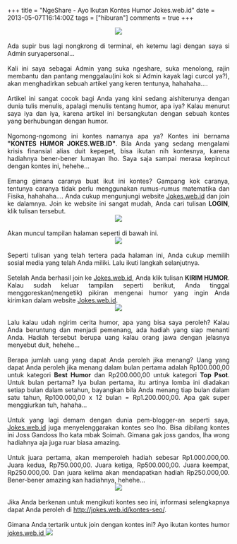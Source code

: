 +++
title = "NgeShare - Ayo Ikutan Kontes Humor Jokes.web.id"
date = 2013-05-07T16:14:00Z
tags = ["hiburan"]
comments = true
+++

<center><img border="0" src="https://1.bp.blogspot.com/-uiiZ4YFWl2M/UYjC-wOCzLI/AAAAAAAACGo/ziGptfoA750/s1600/kontes-seo-humor-jokes.gif" /></center><br />
<div style="text-align: justify;">Ada supir bus lagi nongkrong di terminal, eh ketemu lagi dengan saya si Admin suryapersonal...<br /><br />
Kali ini saya sebagai Admin yang suka ngeshare, suka menolong, rajin membantu dan pantang menggalau(ini kok si Admin kayak lagi curcol ya?), akan menghadirkan sebuah artikel yang keren tentunya, hahahaha....<br /><br />
Artikel ini sangat cocok bagi Anda yang kini sedang aishiterunya dengan dunia tulis menulis, apalagi menulis tentang humor, apa iya? Kalau menurut saya iya dan iya, karena artikel ini bersangkutan dengan sebuah kontes yang berhubungan dengan humor.<br /><br />
Ngomong-ngomong ini kontes namanya apa ya? Kontes ini bernama <b>"KONTES HUMOR JOKES.WEB.ID"</b>. Bila Anda yang sedang mengalami krisis finansial alias duit kepepet, bisa ikutan nih kontesnya, karena hadiahnya bener-bener lumayan lho. Saya saja sampai merasa kepincut dengan kontes ini, hehehe...<br /><br />
Emang gimana caranya buat ikut ini kontes? Gampang kok caranya, tentunya caranya tidak perlu menggunakan rumus-rumus matematika dan Fisika, hahahaha.... Anda cukup mengunjungi website <a href="http://jokes.web.id/">Jokes.web.id</a> dan join ke dalamnya. Join ke website ini sangat mudah, Anda cari tulisan <b>LOGIN</b>, klik tulisan tersebut.<br />
<center><img border="0" src="https://4.bp.blogspot.com/-PDIAzWb2BJw/UYi_QBnZdjI/AAAAAAAACGM/RxrNVB73IKk/s1600/jokes-login.png" /></center><br />
Akan muncul tampilan halaman seperti di bawah ini.<br />
<center><img border="0" src="https://3.bp.blogspot.com/-C4Es4MN3A7Q/UYi_ikNjK9I/AAAAAAAACGU/m0z43B4SSZ4/s1600/login.png" /></center><br />
Seperti tulisan yang telah tertera pada halaman ini, Anda cukup memilih sosial media yang telah Anda miliki. Lalu ikuti langkah selanjutnya.<br /><br />
Setelah Anda berhasil join ke <a href="http://jokes.web.id/">Jokes.web.id</a>, Anda klik tulisan <b>KIRIM HUMOR</b>. Kalau sudah keluar tampilan seperti berikut, Anda tinggal menggoreskan(mengetik) pikiran mengenai humor yang ingin Anda kirimkan dalam website <a href="http://jokes.web.id/">Jokes.web.id</a>.<br />
<center><img border="0" src="https://3.bp.blogspot.com/-qDRffD8gmjo/UYi_7nf0J5I/AAAAAAAACGc/Kg70PHETg-w/s1600/jokes-post.png" /></center><br />
Lalu kalau udah ngirim cerita humor, apa yang bisa saya peroleh? Kalau Anda beruntung dan menjadi pemenang, ada hadiah yang siap menanti Anda. Hadiah tersebut berupa uang kalau orang jawa dengan jelasnya menyebut duit, hehehe...<br /><br />
Berapa jumlah uang yang dapat Anda peroleh jika menang? Uang yang dapat Anda peroleh jika menang dalam bulan pertama adalah Rp100.000,00 untuk kategori <b>Best Humor</b> dan Rp200.000,00 untuk kategori <b>Top Psot</b>. Untuk bulan pertama? Iya bulan pertama, itu artinya lomba ini diadakan setiap bulan dalam setahun, bayangkan bila Anda menang tiap bulan dalam satu tahun, Rp100.000,00 x 12 bulan = Rp1.200.000,00. Apa gak super menggiurkan tuh, hahaha...<br /><br />
Untuk yang lagi demam dengan dunia pem-blogger-an seperti saya, <a href="http://jokes.web.id/">Jokes.web.id</a> juga menyelenggarakan kontes seo lho. Bisa dibilang kontes ini Joss Gandoss lho kata mbak Soimah. Gimana gak joss gandos, lha wong hadiahnya aja juga ruar biasa amazing.<br /><br />Untuk juara pertama, akan memperoleh hadiah sebesar Rp1.000.000,00. Juara kedua, Rp750.000,00. Juara ketiga, Rp500.000,00. Juara keempat, Rp250.000,00. Dan juara kelima akan mendapatkan hadiah Rp250.000,00. Bener-bener amazing kan hadiahnya, hehehe...<br />
<center><img border="0" src="https://4.bp.blogspot.com/-y1x5NTWX93U/UYjFq0tTrSI/AAAAAAAACG0/esbsvVyLNsg/s1600/onion2.png" /></center><br />
Jika Anda berkenan untuk mengikuti kontes seo ini, informasi selengkapnya dapat Anda peroleh di&nbsp;<a href="http://jokes.web.id/kontes-seo/">http://jokes.web.id/kontes-seo/</a>.<br /><br />
Gimana Anda tertarik untuk join dengan kontes ini? Ayo ikutan kontes humor <a href="http://jokes.web.id/">jokes.web.id&nbsp;</a><img border="0" src="https://2.bp.blogspot.com/-CzBe3RA7K0Y/UYjFzyRNT7I/AAAAAAAACG8/KqNiB7SK8S8/s1600/onion.gif" /></div>
